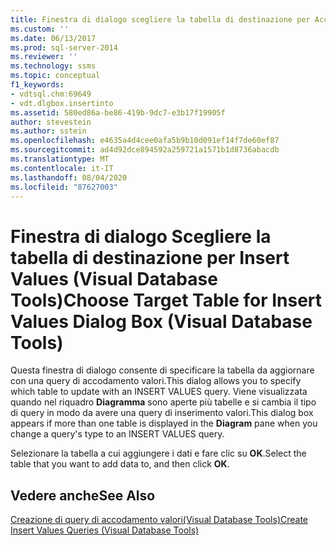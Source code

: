 ```yaml
---
title: Finestra di dialogo scegliere la tabella di destinazione per Accodamento valori (Visual Database Tools) | Microsoft Docs
ms.custom: ''
ms.date: 06/13/2017
ms.prod: sql-server-2014
ms.reviewer: ''
ms.technology: ssms
ms.topic: conceptual
f1_keywords:
- vdtsql.chm:69649
- vdt.dlgbox.insertinto
ms.assetid: 580ed86a-be86-419b-9dc7-e3b17f19905f
author: stevestein
ms.author: sstein
ms.openlocfilehash: e4635a4d4cee0afa5b9b10d091ef14f7de60ef87
ms.sourcegitcommit: ad4d92dce894592a259721a1571b1d8736abacdb
ms.translationtype: MT
ms.contentlocale: it-IT
ms.lasthandoff: 08/04/2020
ms.locfileid: "87627003"
---
```

# <a name="choose-target-table-for-insert-values-dialog-box-visual-database-tools"></a><span data-ttu-id="bcc98-102">Finestra di dialogo Scegliere la tabella di destinazione per Insert Values (Visual Database Tools)</span><span class="sxs-lookup"><span data-stu-id="bcc98-102">Choose Target Table for Insert Values Dialog Box (Visual Database Tools)</span></span>
  <span data-ttu-id="bcc98-103">Questa finestra di dialogo consente di specificare la tabella da aggiornare con una query di accodamento valori.</span><span class="sxs-lookup"><span data-stu-id="bcc98-103">This dialog allows you to specify which table to update with an INSERT VALUES query.</span></span> <span data-ttu-id="bcc98-104">Viene visualizzata quando nel riquadro **Diagramma** sono aperte più tabelle e si cambia il tipo di query in modo da avere una query di inserimento valori.</span><span class="sxs-lookup"><span data-stu-id="bcc98-104">This dialog box appears if more than one table is displayed in the **Diagram** pane when you change a query's type to an INSERT VALUES query.</span></span>  
  
 <span data-ttu-id="bcc98-105">Selezionare la tabella a cui aggiungere i dati e fare clic su **OK**.</span><span class="sxs-lookup"><span data-stu-id="bcc98-105">Select the table that you want to add data to, and then click **OK**.</span></span>  
  
## <a name="see-also"></a><span data-ttu-id="bcc98-106">Vedere anche</span><span class="sxs-lookup"><span data-stu-id="bcc98-106">See Also</span></span>  
 [<span data-ttu-id="bcc98-107">Creazione di query di accodamento valori&#40;Visual Database Tools&#41;</span><span class="sxs-lookup"><span data-stu-id="bcc98-107">Create Insert Values Queries &#40;Visual Database Tools&#41;</span></span>](visual-database-tools.md)  
  
  
